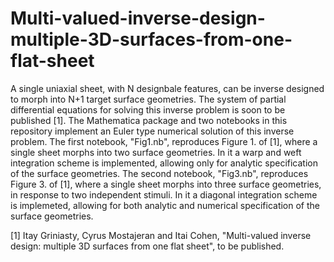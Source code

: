 # Multi-valued-inverse-design-multiple-3D-surfaces-from-one-flat-sheet
A single uniaxial sheet, with N designbale features, can be inverse designed to morph into N+1 target surface geometries.
The system of partial differential equations for solving this inverse problem is soon to be published [1].
The Mathematica package and two notebooks in this repository implement an Euler type numerical solution of this inverse problem.
The first notebook, "Fig1.nb", reproduces Figure 1. of [1], where a single sheet morphs into two surface geometries.
In it a warp and weft integration scheme is implemented, allowing only for analytic specification of the surface geometries.
The second notebook, "Fig3.nb", reproduces Figure 3. of [1], where a single sheet morphs into three surface geometries, in response to two independent stimuli.
In it a diagonal integration scheme is implemeted, allowing for both analytic and numerical specification of the surface geometries.

[1] Itay Griniasty, Cyrus Mostajeran and Itai Cohen, "Multi-valued inverse design: multiple 3D surfaces from one flat sheet", to be published.
